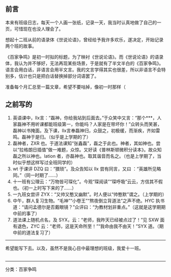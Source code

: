   
## 前言  
  
本来有班级日志，每天一个人画一张纸，记录一天，我当时认真地做了自己的一页，可惜现在也没人理会了。  
  
想起十二班从前的语录体《世说论语》，曾经给予我许多欢乐，遂决定，开始记录两个班的故事。  
  
《百家争鸣》是初一时拟的标题，为了映衬《世说论语》。而《世说论语》的语录体，我认为并不够好，无法再现某些场景，于是就有了半文半白的《百家争鸣》。语言会用白话，非语言会用半文言。我的文言学得其实也很差，所以非语言不会特别多，估计也只是把白话替换掉部分词语罢了。  
  
准备每个月汇总至一篇文章，希望不要咕掉，像初一时那样（  
## 之前写的  
1. 英语课中，llx言：“磊神，你给我站到后面去。”于众笑中又言：“那个\*\*\*，人家磊神不用听课都能班级第一，你能吗？人家是在带坏你！”众转头而笑甚，磊神以书掩面。及下课，llx言奉磊神归，众鼓之，初极缓，而渐疾，齐如雷鸣。磊神于是归。（似乎是上学期的了）  
1. 磊神者，ZXR 也。于道法课知“张鑫磊”，磊之于此也。神者，其如神也。尝以“拉格朗日插值”做一难题，众惊。又好读《普林斯顿微积分读本》。故众知磊之所以神也。lation 者，亦磊神也。取其谐音而名之。（也是上学期了，当时似乎想这样写过全班同学的）  
1. wt 于课评 DZQ 曰：“猥琐”。及众告知以 llx 尝有同言，又曰 ：“英雄所见略同。”（同一时期了……）  
1. 十一班有公理云：“万物皆可琛化”。今观“琛阅读”“琛呼吸”云云，方信其不假也。（初一上时写下来的了……）  
1. 一九班女尝评 ZYX：“又帅又憨又幽默”。时人便以“帅憨默”谓之。（上学期的）  
1. 中午，群人复习生物。“毛神”“小卷王”“熬夜倒立背道法”之声不绝。HYC 执书道：“请问孟德尔是否戴眼镜？”众评曰：“为教材划非重点。”（这就是这学期期中前的事了）  
1. 道法课上随机点名，及 SYX，云：“老师，我昨天已经被点过了！”见 SXW 面有退色，ZYC 云：“老师，这是天命所至！”“我命由我不由天！”SYX 道。（期中前的道法复习了）  
  
  
----  
  
  
希望能写下去。以及，虽然不是我心目中最理想的班级，我爱十一班。  
<br>  
  

-----
分类：百家争鸣